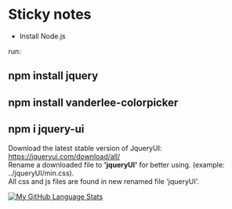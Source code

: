 # Sticky notes


- Install Node.js

run:<br>
    <h2>npm install jquery</h2>
    <h2>npm install vanderlee-colorpicker</h2>
    <h2>npm i jquery-ui</h2>


Download the latest stable version of JqueryUI: https://jqueryui.com/download/all/ <br>
Rename a downloaded file to <strong>'jqueryUI'</strong> for better using. (example: ../jqueryUI/min.css). <br>
All css and js files are found in new renamed file 'jqueryUI'.

[![My GitHub Language Stats](https://github-readme-stats.vercel.app/api/top-langs/?username=Bravcoveoko&langs_count=8&theme=tokyonight)]()
